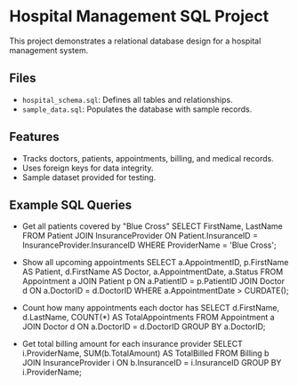 # Hospital Management SQL Project

This project demonstrates a relational database design for a hospital management system.

## Files

- `hospital_schema.sql`: Defines all tables and relationships.
- `sample_data.sql`: Populates the database with sample records.

## Features
- Tracks doctors, patients, appointments, billing, and medical records.
- Uses foreign keys for data integrity.
- Sample dataset provided for testing.

## Example SQL Queries
- Get all patients covered by "Blue Cross"
SELECT FirstName, LastName
FROM Patient
JOIN InsuranceProvider ON Patient.InsuranceID = InsuranceProvider.InsuranceID
WHERE ProviderName = 'Blue Cross';

- Show all upcoming appointments
SELECT a.AppointmentID, p.FirstName AS Patient, d.FirstName AS Doctor, a.AppointmentDate, a.Status
FROM Appointment a
JOIN Patient p ON a.PatientID = p.PatientID
JOIN Doctor d ON a.DoctorID = d.DoctorID
WHERE a.AppointmentDate > CURDATE();

- Count how many appointments each doctor has
SELECT d.FirstName, d.LastName, COUNT(*) AS TotalAppointments
FROM Appointment a
JOIN Doctor d ON a.DoctorID = d.DoctorID
GROUP BY a.DoctorID;

- Get total billing amount for each insurance provider
SELECT i.ProviderName, SUM(b.TotalAmount) AS TotalBilled
FROM Billing b
JOIN InsuranceProvider i ON b.InsuranceID = i.InsuranceID
GROUP BY i.ProviderName;


